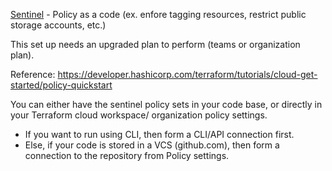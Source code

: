 [Sentinel](./6%20-%20sentinel%20policies/) - Policy as a code (ex. enfore tagging resources, restrict public storage accounts, etc.)

This set up needs an upgraded plan to perform (teams or organization plan).

Reference: https://developer.hashicorp.com/terraform/tutorials/cloud-get-started/policy-quickstart

You can either have the sentinel policy sets in your code base, or directly in your Terraform cloud workspace/ organization policy settings.

- If you want to run using CLI, then form a CLI/API connection first.
- Else, if your code is stored in a VCS (github.com), then form a connection to the repository from Policy settings.